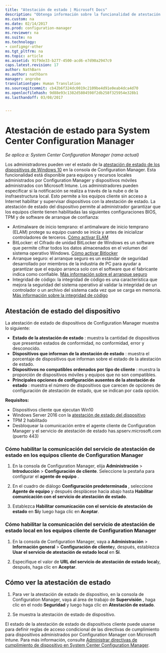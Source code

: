 ```yaml
---
title: "Atestación de estado | Microsoft Docs"
description: "Obtenga información sobre la funcionalidad de atestación de estado de dispositivos que puede verse en la consola de Configuration Manager."
ms.custom: na
ms.date: 02/14/2017
ms.prod: configuration-manager
ms.reviewer: na
ms.suite: na
ms.technology:
- configmgr-other
ms.tgt_pltfrm: na
ms.topic: article
ms.assetid: 91f9de33-b277-4500-acd6-e7d90a2947c9
caps.latest.revision: 17
author: NathBarn
ms.author: nathbarn
manager: angrobe
translationtype: Human Translation
ms.sourcegitcommit: cb42b6f324dc0019c2109be4d91e0eab4dca4d70
ms.openlocfilehash: 9d88e93c1382d5804598f2db258f325954e328b1
ms.lasthandoff: 03/08/2017


---
```

# <a name="health-attestation-for-system-center-configuration-manager"></a>Atestación de estado para System Center Configuration Manager

*Se aplica a: System Center Configuration Manager (rama actual)*

Los administradores pueden ver el estado de la [atestación de estado de los dispositivos de Windows 10](https://technet.microsoft.com/library/mt592023.aspx) en la consola de Configuration Manager.  Esta funcionalidad está disponible para equipos y recursos locales administrados por Configuration Manager y dispositivos móviles administrados con Microsoft Intune. Los administradores pueden especificar si la notificación se realiza a través de la nube o de la insfraestructura local. Esto permite a los equipos cliente sin acceso a Internet habilitar y supervisar dispositivos con la atestación de estado. La atestación de estado del dispositivo permite al administrador garantizar que los equipos cliente tienen habilitadas las siguientes configuraciones BIOS, TPM y de software de arranque de confianza:  

-   Antimalware de inicio temprano: el antimalware de inicio temprano (ELAM) protege su equipo cuando se inicia y antes de inicializar controladores de terceros. [Cómo activar ELAM](https://gallery.technet.microsoft.com/How-to-turn-on-Early-84552ec5)  
-   BitLocker: el Cifrado de unidad BitLocker de Windows es un software que permite cifrar todos los datos almacenados en el volumen del sistema operativo Windows.  [Cómo activar Bitlocker](https://gallery.technet.microsoft.com/How-to-turn-on-BitLocker-34294d3d)  
-   Arranque seguro: el arranque seguro es un estándar de seguridad desarrollado por miembros de la industria de PC para ayudar a garantizar que el equipo arranca solo con el software que el fabricante indica como confiable. [Más información sobre el arranque seguro](https://technet.microsoft.com/library/hh824987.aspx)  
-   Integridad de código: la integridad de código es una característica que mejora la seguridad del sistema operativo al validar la integridad de un controlador o un archivo del sistema cada vez que se carga en memoria. [Más información sobre la integridad de código](https://technet.microsoft.com/library/dd348642.aspx)  


##  <a name="device-health-attestation"></a>Atestación de estado del dispositivo  
 La atestación de estado de dispositivos de Configuration Manager muestra lo siguiente:  

-   **Estado de la atestación de estado** : muestra la cantidad de dispositivos que presentan estados de conformidad, no conformidad, error y desconocido.  
-   **Dispositivos que informan de la atestación de estado** : muestra el porcentaje de dispositivos que informan sobre el estado de la atestación de estado.  
-   **Dispositivos no compatibles ordenados por tipo de cliente** : muestra la proporción de dispositivos móviles y equipos que no son compatibles.  
-   **Principales opciones de configuración ausentes de la atestación de estado** : muestra el número de dispositivos que carecen de opciones de configuración de atestación de estado, que se indican por cada opción.  

 **Requisitos:**  

-   Dispositivos cliente que ejecutan Win10  
-   Windows Server 2016 con la [atestación de estado del dispositivo](https://technet.microsoft.com/windows-server-docs/security/device-health-attestation)
-    TPM 2 habilitado  
-   Desbloquear la comunicación entre el agente cliente de Configuration Manager y el servicio de atestación de estado has.spserv.microsoft.com (puerto 443)

### <a name="how-to-enable-health-attestation-service-communication-on-configuration-manager-client-computers"></a>Cómo habilitar la comunicación del servicio de atestación de estado en los equipos cliente de Configuration Manager  

1.  En la consola de Configuration Manager, elija **Administración** > **Introducción** > **Configuración de cliente**.  Seleccione la pestaña para configurar el **agente de equipo** .  

2.  En el cuadro de diálogo **Configuración predeterminada** , seleccione **Agente de equipo** y después desplácese hacia abajo hasta **Habilitar comunicación con el servicio de atestación de estado**.  

3.  Establezca **Habilitar comunicación con el servicio de atestación de estado** en **Sí**y luego haga clic en **Aceptar**.  

### <a name="how-to-enable-on-premises-health-attestation-service-communication-on-configuration-manager-client-computers"></a>Cómo habilitar la comunicación del servicio de atestación de estado local en los equipos cliente de Configuration Manager


1. En la consola de Configuration Manager, vaya a **Administración** > **Información general** > **Configuración de cliente**y, después, establezca **Usar el servicio de atestación de estado local** en **Sí**.


2. Especifique el valor de **URL del servicio de atestación de estado local**y, después, haga clic en **Aceptar**.

## <a name="how-to-view-health-attestation"></a>Cómo ver la atestación de estado  


1.  Para ver la atestación de estado de dispositivo, en la consola de Configuration Manager, vaya al área de trabajo de **Supervisión** , haga clic en el nodo **Seguridad** y luego haga clic en **Atestación de estado**.  

2.  Se muestra la atestación de estado de dispositivo.  

 El estado de la atestación de estado de dispositivos cliente puede usarse para definir reglas de acceso condicional de las directivas de cumplimiento para dispositivos administrados por Configuration Manager con Microsoft Intune. Para más información, consulte [Administrar directivas de cumplimiento de dispositivo en System Center Configuration Manager](/sccm/protect/deploy-use/device-compliance-policies).  

